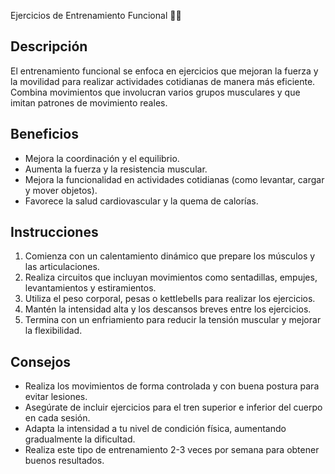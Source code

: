 Ejercicios de Entrenamiento Funcional :ok_woman:
## Descripción
El entrenamiento funcional se enfoca en ejercicios que mejoran la fuerza y la movilidad para realizar actividades cotidianas de manera más eficiente. Combina movimientos que involucran varios grupos musculares y que imitan patrones de movimiento reales.

## Beneficios
- Mejora la coordinación y el equilibrio.
- Aumenta la fuerza y la resistencia muscular.
- Mejora la funcionalidad en actividades cotidianas (como levantar, cargar y mover objetos).
- Favorece la salud cardiovascular y la quema de calorías.

## Instrucciones
1. Comienza con un calentamiento dinámico que prepare los músculos y las articulaciones.
2. Realiza circuitos que incluyan movimientos como sentadillas, empujes, levantamientos y estiramientos.
3. Utiliza el peso corporal, pesas o kettlebells para realizar los ejercicios.
4. Mantén la intensidad alta y los descansos breves entre los ejercicios.
5. Termina con un enfriamiento para reducir la tensión muscular y mejorar la flexibilidad.

## Consejos
- Realiza los movimientos de forma controlada y con buena postura para evitar lesiones.
- Asegúrate de incluir ejercicios para el tren superior e inferior del cuerpo en cada sesión.
- Adapta la intensidad a tu nivel de condición física, aumentando gradualmente la dificultad.
- Realiza este tipo de entrenamiento 2-3 veces por semana para obtener buenos resultados.
